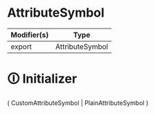 # AttributeSymbol

| Modifier(s)                            | Type                     |
|----------------------------------------|--------------------------|
| export | AttributeSymbol |

# &#128712; Initializer

(
CustomAttributeSymbol |
PlainAttributeSymbol
)
